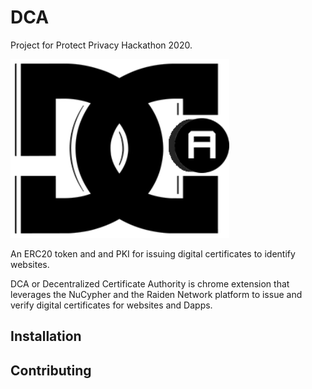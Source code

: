 # DCA
Project for Protect Privacy Hackathon 2020.

<img src="dca-logo.png">

An ERC20 token and and PKI for issuing digital certificates to identify websites.

DCA or Decentralized Certificate Authority is chrome extension that leverages the NuCypher and the Raiden Network platform to issue and verify digital certificates for websites and Dapps.

## Installation 


## Contributing

